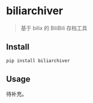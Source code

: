 # biliarchiver

> 基于 bilix 的 BiliBili 存档工具

## Install

```bash
pip install biliarchiver
```

## Usage

待补充。
